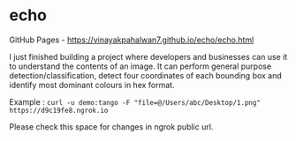 # echo
GitHub Pages - https://vinayakpahalwan7.github.io/echo/echo.html

I just finished building a project where developers and businesses can use it to understand the contents of an image. It can perform general purpose detection/classification, detect four coordinates of each bounding box and identify most dominant colours in hex format.

Example : ``` curl -u demo:tango -F "file=@/Users/abc/Desktop/1.png" https://d9c19fe8.ngrok.io ```

Please check this space for changes in ngrok public url.

